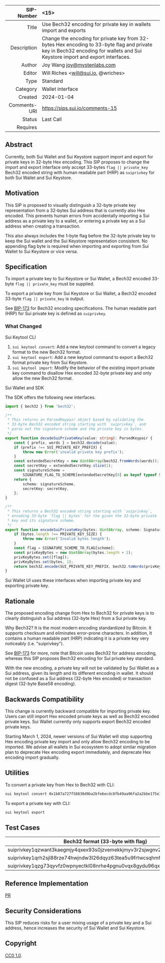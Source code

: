 | SIP-Number          | <15> |
| ---:                | :--- |
| Title               | Use Bech32 encoding for private key in wallets import and exports |
| Description         | Change the encoding for private key from 32-bytes Hex encoding to 33-byte flag and private key in Bech32 encoding for wallets and Sui Keystore import and export interfaces. |
| Author              | Joy Wang <joy@mystenlabs.com> |
| Editor              | Will Riches <will@sui.io, @wriches>  |
| Type                | Standard |
| Category            | Wallet interface |
| Created             | 2024-01-04 |
| Comments-URI        | https://sips.sui.io/comments-15  |
| Status              | Last Call |
| Requires            | |

## Abstract

Currently, both Sui Wallet and Sui Keystore support import and export for private keys in 32-byte Hex encoding. This SIP proposes to change the import and export interface only accept 33-bytes `flag || private_key` Bech32 encoded string with human readable part (HRP) as `suiprivkey` for both Sui Wallet and Sui Keystore.

## Motivation

This SIP is proposed to visually distinguish a 32-byte private key representation from a 32-bytes Sui address that is currently also Hex encoded. This prevents human errors from accidentally importing a Sui address as a private key to a wallet, or entering a private key as a Sui address when creating a transaction.

This also always includes the 1-byte flag before the 32-byte private key to keep the Sui wallet and the Sui Keystore representation consistent. No appending flag byte is required when importing and exporting from Sui Wallet to Sui Keystore or vice versa.

## Specification

To import a private key to Sui Keystore or Sui Wallet, a Bech32 encoded 33-byte `flag || private_key` must be supplied. 

To export a private key from Sui Keystore or Sui Wallet, a Bech32 encoded 33-byte `flag || private_key` is output.

See [BIP-173](https://github.com/bitcoin/bips/blob/master/bip-0173.mediawiki) for Bech32 encoding specifications. The human readable part (HRP) for Sui private key is defined as `suiprivkey`.

### What Changed

Sui Keytool CLI

1. `sui keytool convert`: Add a new keytool command to convert a legacy format to the new Bech32 format. 
2. `sui keytool export`: Add a new keytool command to export a Bech32 format private key from Sui Keystore.  
3. `sui keytool import`: Modify the behavior of the existing import private key command to disallow Hex encoded 32-byte private key and only allow the new Bech32 format. 

Sui Wallet and SDK

The SDK offers the following new interfaces. 

```typescript
import { bech32 } from 'bech32';

/**
 * This returns an ParsedKeypair object based by validating the
 * 33-byte Bech32 encoded string starting with `suiprivkey`, and
 * parse out the signature scheme and the private key in bytes.
 */
export function decodeSuiPrivateKey(value: string): ParsedKeypair {
	const { prefix, words } = bech32.decode(value);
	if (prefix !== SUI_PRIVATE_KEY_PREFIX) {
		throw new Error('invalid private key prefix');
	}
	const extendedSecretKey = new Uint8Array(bech32.fromWords(words));
	const secretKey = extendedSecretKey.slice(1);
	const signatureScheme =
		SIGNATURE_FLAG_TO_SCHEME[extendedSecretKey[0] as keyof typeof SIGNATURE_FLAG_TO_SCHEME];
	return {
		schema: signatureScheme,
		secretKey: secretKey,
	};
}

/**
 * This returns a Bech32 encoded string starting with `suiprivkey`,
 * encoding 33-byte `flag || bytes` for the given the 32-byte private
 * key and its signature scheme.
 */
export function encodeSuiPrivateKey(bytes: Uint8Array, scheme: SignatureScheme): string {
	if (bytes.length !== PRIVATE_KEY_SIZE) {
		throw new Error('Invalid bytes length');
	}
	const flag = SIGNATURE_SCHEME_TO_FLAG[scheme];
	const privKeyBytes = new Uint8Array(bytes.length + 1);
	privKeyBytes.set([flag]);
	privKeyBytes.set(bytes, 1);
	return bech32.encode(SUI_PRIVATE_KEY_PREFIX, bech32.toWords(privKeyBytes));
}
```

Sui Wallet UI uses these interfaces when importing private key and exporting private key. 

## Rationale

The proposed encoding change from Hex to Bech32 for private keys is to clearly distinguish a Sui address (32-byte Hex) from a Sui private key.

Why Bech32? It is the most modern encoding standardized by Bitcoin. It supports checksum and eliminates error-prone characters. In addition, It contains a human readable part (HRP) indicating it is a private key very noticeably (i.e. "suiprivkey"). 

See [BIP-173](https://github.com/bitcoin/bips/blob/master/bip-0173.mediawiki) for more, note that Bitcoin uses Bech32 for address encoding, whereas this SIP proposes Bech32 encoding for Sui private key standard. 

With the new encoding, a private key will not be validated by Sui Wallet as a Sui address, given its length and its different encoding in wallet. It should not be confused as a Sui address (32-byte Hex encoded) or transaction digest (32-byte Base58 encoding).

## Backwards Compatibility

This change is currently backward compatible for importing private key. Users can still import Hex encoded private keys as well as Bech32 encoded private keys. Sui Wallet currently only supports export Bech32 encoded private keys.

Starting March 1, 2024, newer versions of Sui Wallet will stop supporting Hex encoding private key import and only allow Bech32 encoding to be imported. We advise all wallets in Sui ecosystem to adopt similar migration plan to deprecate Hex encoding export immediately, and deprecate Hex encoding import gradually.

## Utilities

To convert a private key from Hex to Bech32 with CLI:

```bash
sui keytool convert 0x1b87a727f58830d9ba2bfe6ecdc8fb49aa96fa2a2bbe175e128bfee13f6895ff
```

To export a private key with CLI: 

```bash
sui keytool export
```

## Test Cases

| Bech32 format (33-byte with flag) | Hex format (32-byte, assumes Ed25519 flag) | Base64 format (33-byte with flag) | Sui address | 
|---|---|---|---|
| suiprivkey1qzwant3kaegmjy4qxex93s0jzvemekkjmyv3r2sjwgnv2y479pgsywhveae | 0x9dd9ae36ee51b912a0364c58c1f21333bcdad2d91911aa127226c512be285102 | AJ3ZrjbuUbkSoDZMWMHyEzO82tLZGRGqEnImxRK+KFEC | 0x90f3e6d73b5730f16974f4df1d3441394ebae62186baf83608599f226455afa7 |
| suiprivkey1qrh2sjl88rze74hwjndw3l26dqyz63tea5u9frtwcsqhmfk9vxdlx8cpv0g | 0xeea84be738c59f56ee94dae8fd5a68082d4579ed38548d6ec4017da6c5619bf3 | AO6oS+c4xZ9W7pTa6P1aaAgtRXntOFSNbsQBfabFYZvz | 0xfd233cd9a5dd7e577f16fa523427c75fbc382af1583c39fdf1c6747d2ed807a3 |
| suiprivkey1qzg73qyvfz0wpnyectkl08nrhe4pgnu0vqx8gydu96qx7uj4wyr8gcrjlh3 | 0x91e8808c489ee0cc99c2edf79e63be6a144f8f600c7411bc2e806f7255710674 | AJHogIxInuDMmcLt955jvmoUT49gDHQRvC6Ab3JVcQZ0 | 0x81aaefa4a883e72e8b6ccd3bec307e25fe3d79b14e43b778695c55dcec42f4f0 |

## Reference Implementation

[PR](https://github.com/MystenLabs/sui/pull/15415)

## Security Considerations

This SIP reduces risks for a user mixing usage of a private key and a Sui address, hence increases the security of Sui Wallet and Sui Keystore.

## Copyright

[CC0 1.0](../LICENSE.md).
